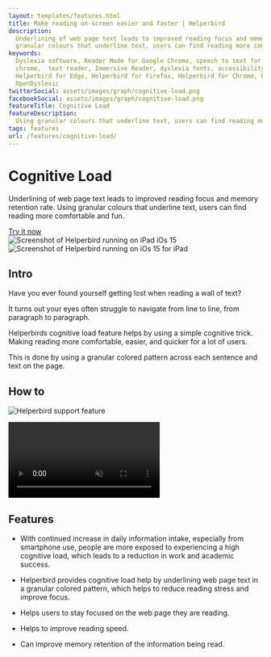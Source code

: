 ```yaml
---
layout: templates/features.html
title: Make reading on-screen easier and faster | Helperbird
description:
  Underlining of web page text leads to improved reading focus and memory retention rate. Using
  granular colours that underline text, users can find reading more comfortable and fun.
keywords:
  Dyslexia software, Reader Mode for Google Chrome, speech to text for chrome, Text to speech for
  chrome,  text reader, Immersive Reader, dyslexia fonts, accessibility software, dyslexia software,
  Helperbird for Edge, Helperbird for Firefox, Helperbird for Chrome, Opendyslexic for Chrome,
  OpenDyslexic
twitterSocial: assets/images/graph/cognitive-load.png
facebookSocial: assets/images/graph/cognitive-load.png
featureTitle: Cognitive Load
featureDescription:
  Using granular colours that underline text, users can find reading more comfortable and fun.
tags: features
url: /features/cognitive-load/
---
```






<div class="pt-10 bg-gray-900 sm:pt-16 sm:pb-16 lg:pt-24 lg:pb-16 lg:overflow-hidden">
  <div class="mx-auto max-w-7xl lg:px-8 pb-16">
    <div class="lg:grid lg:grid-cols-2 lg:gap-8">
      <div
        class="mx-auto max-w-md px-4 sm:max-w-2xl sm:px-6 sm:text-center lg:px-0 lg:text-left lg:flex lg:items-center"
      >
        <div class="lg:py-24">
          <h1
            class="mt-4 mb-6 text-4xl tracking-tight font-extrabold text-white sm:mt-5 sm:text-6xl lg:mt-6 xl:text-6xl"
          >
            <span class="block">Cognitive Load</span>
          </h1>
          <p class="text-base text-gray-300 sm:text-xl lg:text-lg xl:text-xl">
           Underlining of web page text leads to improved reading focus and memory retention rate. Using granular colours that underline text, users can find reading more comfortable and fun.
          </p>
          <div class="mt-10 sm:mt-12">
            <div class="sm:max-w-xl sm:mx-auto lg:mx-0">
              <div class="sm:flex">
                <a
                  href="/pricing"
                  target="_blank"
                  class="btn btn-accent"
                  >Try it now</a
                >
              </div>
            </div>
          </div>
        </div>
      </div>
      <div class="mt-12 -mb-16 sm:-mb-48 lg:m-0 lg:relative">
        <div
          class="mx-auto max-w-md px-4 sm:max-w-2xl sm:px-6 lg:max-w-none lg:px-0"
        >
          <div class="ipadiphone">
            <div class="ipadiphone-iphone">
              <div class="mask mask__noimage">
                <img
                  alt="Screenshot of Helperbird running on iPad iOs 15"
                  src="/assets/images/products/ipad-iphone/helperbird-running-on-iphone.png"
                  class="mask-img"
                />
              </div>
            </div>
            <div class="ipadiphone-ipad launchaco-builder-hoverable">
              <div class="mask mask__noimage">
                <img
                  alt="Screenshot of Helperbird running on iOs 15 for iPad"
                  src="/assets/images/products/ipad-iphone/helperbirds-iphone-app-running.png"
                  class="mask-img"
                />
              </div>
            </div>
          </div>
        </div>
      </div>
    </div>
  </div>
</div>







<div class="relative py-16 overflow-hidden">
  <div class="relative px-4 sm:px-6 lg:px-8">
    <div class="mt-6 prose prose-pink prose-lg mx-auto">

<div class="mt-16 mx-auto max-w-7xl px-4 sm:mt-24 sm:px-6 bg-gray-50 rounded-lg p-6 dark:bg-gray-800 dark:highlight-white/5">



## Intro

Have you ever found yourself getting lost when reading a wall of text?

It turns out your eyes often struggle to navigate from line to line, from paragraph to paragraph.

Helperbirds cognitive load feature helps by using a simple cognitive trick. Making reading more
comfortable, easier, and quicker for a lot of users.

This is done by using a granular colored pattern across each sentence and text on the page.
</div>

<div class="mt-16 mx-auto max-w-7xl px-4 sm:mt-24 sm:px-6 bg-gray-50 rounded-lg p-6 dark:bg-gray-800 dark:highlight-white/5">

## How to

![Helperbird support feature](/assets/images/new/adjust-letters-and-words/adjust-letters-and-words-helperbird.png)

<video 
	autoplay="autoplay" 
	class="relative rounded-lg shadow-lg" 
	control="control" 
	loop="loop" 
	muted="muted" 
	playsinline="playsinline">
		<source 
			src="/assets/videos/home.webm" 
			type="video/webm">
		<source src="/assets/videos/home.mp4" type="video/mp4">
</video>

</div>
<div class="mt-16 mx-auto max-w-7xl px-4 sm:mt-24 sm:px-6 bg-gray-50 rounded-lg p-6 dark:bg-gray-800 dark:highlight-white/5">

## Features

- With continued increase in daily information intake, especially from smartphone use, people are
  more exposed to experiencing a high cognitive load, which leads to a reduction in work and
  academic success.

- Helperbird provides cognitive load help by underlining web page text in a granular colored
  pattern, which helps to reduce reading stress and improve focus.

- Helps users to stay focused on the web page they are reading.

- Helps to improve reading speed.

- Can improve memory retention of the information being read.


  </div>
  </div>
</div>